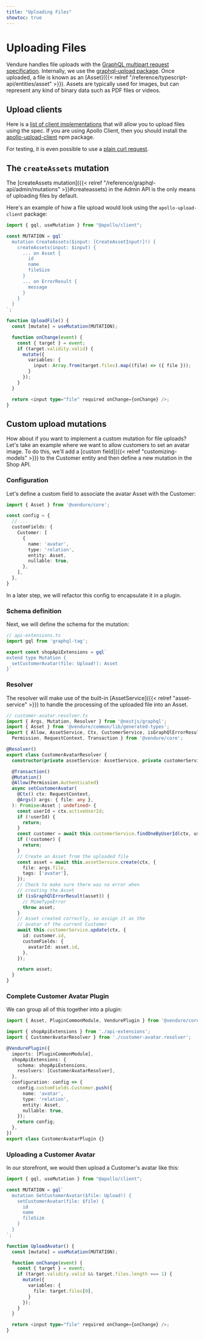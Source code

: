 ```yaml
---
title: "Uploading Files"
showtoc: true
---
```


# Uploading Files 

Vendure handles file uploads with the [GraphQL multipart request specification](https://github.com/jaydenseric/graphql-multipart-request-spec). Internally, we use the [graphql-upload package](https://github.com/jaydenseric/graphql-upload). Once uploaded, a file is known as an [Asset]({{< relref "/reference/typescript-api/entities/asset" >}}). Assets are typically used for images, but can represent any kind of binary data such as PDF files or videos.

## Upload clients

Here is a [list of client implementations](https://github.com/jaydenseric/graphql-multipart-request-spec#client) that will allow you to upload files using the spec. If you are using Apollo Client, then you should install the [apollo-upload-client](https://github.com/jaydenseric/apollo-upload-client) npm package.

For testing, it is even possible to use a [plain curl request](https://github.com/jaydenseric/graphql-multipart-request-spec#single-file).

## The `createAssets` mutation

The [createAssets mutation]({{< relref "/reference/graphql-api/admin/mutations" >}}#createassets) in the Admin API is the only means of uploading files by default. 

Here's an example of how a file upload would look using the `apollo-upload-client` package:

```TypeScript
import { gql, useMutation } from "@apollo/client";

const MUTATION = gql`
  mutation CreateAssets($input: [CreateAssetInput!]!) {
    createAssets(input: $input) {
      ... on Asset {
        id
        name
        fileSize
      }
      ... on ErrorResult {
        message
      }
    }
  }
`;

function UploadFile() {
  const [mutate] = useMutation(MUTATION);

  function onChange(event) {
    const { target } = event;  
    if (target.validity.valid) {
      mutate({ 
        variables: {
          input: Array.from(target.files).map((file) => ({ file }));
        }  
      });
    }
  }

  return <input type="file" required onChange={onChange} />;
}
```

## Custom upload mutations

How about if you want to implement a custom mutation for file uploads? Let's take an example where we want to allow customers to set an avatar image. To do this, we'll add a [custom field]({{< relref "customizing-models" >}}) to the Customer entity and then define a new mutation in the Shop API.

### Configuration

Let's define a custom field to associate the avatar Asset with the Customer:

```TypeScript
import { Asset } from '@vendure/core';

const config = {
  // ...
  customFields: {
    Customer: [
      { 
        name: 'avatar',
        type: 'relation',
        entity: Asset,
        nullable: true,
      },
    ],
  },
}
```

In a later step, we will refactor this config to encapsulate it in a plugin.

### Schema definition

Next, we will define the schema for the mutation:

```TypeScript
// api-extensions.ts
import gql from 'graphql-tag';

export const shopApiExtensions = gql`
extend type Mutation {
  setCustomerAvatar(file: Upload!): Asset
}`
```

### Resolver

The resolver will make use of the built-in [AssetService]({{< relref "asset-service" >}}) to handle the processing of the uploaded file into an Asset.

```TypeScript
// customer-avatar.resolver.ts
import { Args, Mutation, Resolver } from '@nestjs/graphql';
import { Asset } from '@vendure/common/lib/generated-types';
import { Allow, AssetService, Ctx, CustomerService, isGraphQlErrorResult,
  Permission, RequestContext, Transaction } from '@vendure/core';

@Resolver()
export class CustomerAvatarResolver {
  constructor(private assetService: AssetService, private customerService: CustomerService) {}

  @Transaction()
  @Mutation()
  @Allow(Permission.Authenticated)
  async setCustomerAvatar(
    @Ctx() ctx: RequestContext,
    @Args() args: { file: any },
  ): Promise<Asset | undefined> {
    const userId = ctx.activeUserId;
    if (!userId) {
      return;
    }
    const customer = await this.customerService.findOneByUserId(ctx, userId);
    if (!customer) {
      return;
    }
    // Create an Asset from the uploaded file
    const asset = await this.assetService.create(ctx, {
      file: args.file,
      tags: ['avatar'],
    });
    // Check to make sure there was no error when
    // creating the Asset
    if (isGraphQlErrorResult(asset)) {
      // MimeTypeError
      throw asset;
    }
    // Asset created correctly, so assign it as the
    // avatar of the current Customer
    await this.customerService.update(ctx, {
      id: customer.id,
      customFields: {
        avatarId: asset.id,
      },
    });

    return asset;
  }
}
```

### Complete Customer Avatar Plugin

We can group all of this together into a plugin:

```TypeScript
import { Asset, PluginCommonModule, VendurePlugin } from '@vendure/core';

import { shopApiExtensions } from './api-extensions';
import { CustomerAvatarResolver } from './customer-avatar.resolver';

@VendurePlugin({
  imports: [PluginCommonModule],
  shopApiExtensions: {
    schema: shopApiExtensions,
    resolvers: [CustomerAvatarResolver],
  },
  configuration: config => {
    config.customFields.Customer.push({
      name: 'avatar',
      type: 'relation',
      entity: Asset,
      nullable: true,
    });
    return config;
  },
})
export class CustomerAvatarPlugin {}
```

### Uploading a Customer Avatar

In our storefront, we would then upload a Customer's avatar like this:

```TypeScript
import { gql, useMutation } from "@apollo/client";

const MUTATION = gql`
  mutation SetCustomerAvatar($file: Upload!) {
    setCustomerAvatar(file: $file) {
      id
      name
      fileSize
    }
  }
`;

function UploadAvatar() {
  const [mutate] = useMutation(MUTATION);

  function onChange(event) {
    const { target } = event;  
    if (target.validity.valid && target.files.length === 1) {
      mutate({ 
        variables: {
          file: target.files[0],
        }  
      });
    }
  }

  return <input type="file" required onChange={onChange} />;
}
```
